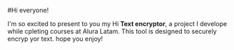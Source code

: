 #Hi everyone!

I'm so excited to present to you my Hi **Text encryptor**, a project I develope while cpleting courses at Alura Latam. This tool is designed to securely encryp yor text. hope you enjoy!
